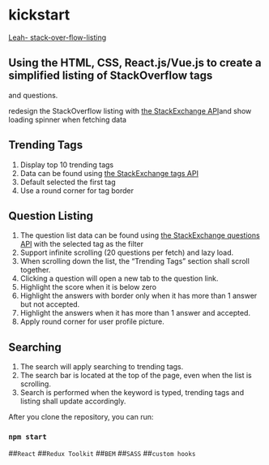 # kickstart

[Leah- stack-over-flow-listing](https://taichunlin.github.io/stack-over-flow-listing/)


## Using the HTML, CSS, React.js/Vue.js to create a simplified listing of StackOverflow tags
and questions. 

redesign the StackOverflow listing with [the StackExchange API](https://api.stackexchange.com/docs)and show loading spinner when fetching data

## Trending Tags

1. Display top 10 trending tags
2. Data can be found using [the StackExchange tags API](https://api.stackexchange.com/docs/tags)
3. Default selected the first tag
4. Use a round corner for tag border

## Question Listing

1. The question list data can be found using [the StackExchange questions API](https://api.stackexchange.com/docs/questions) with the selected tag as the filter
2. Support infinite scrolling (20 questions per fetch) and lazy load.
3. When scrolling down the list, the “Trending Tags” section shall scroll together.
4. Clicking a question will open a new tab to the question link.
5. Highlight the score when it is below zero
6. Highlight the answers with border only when it has more than 1 answer but not accepted.
7. Highlight the answers when it has more than 1 answer and accepted.
8. Apply round corner for user profile picture.

## Searching

1. The search will apply searching to trending tags.
2. The search bar is located at the top of the page, even when the list is scrolling.
3. Search is performed when the keyword is typed, trending tags and listing shall update
accordingly.


After you clone the repository, you can run:
### `npm start`


##`React`
##`Redux Toolkit`
##`BEM`
##`SASS`
##`custom hooks`
